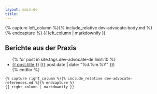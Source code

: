 ```yaml
---
layout: main-de
title:
---
```

<div class="two-columns">
  <div>
    {% capture left_column %}{% include_relative dev-advocate-body.md %}{% endcapture %}
    {{ left_column | markdownify }}
  </div>
  <div class="sidebar reference-projects">
    <h2>Berichte aus der Praxis</h2>
    <ul class="posts">
      {% for post in site.tags.dev-advocate-de limit:10 %}
      <li><a href="{{ post.url }}">{{ post.title }}</a> ({{ post.date | date: "%d.%m.%Y" }})</li>
      {% endfor %}
    </ul>

    {% capture right_column %}{% include_relative dev-advocate-references.md %}{% endcapture %}
    {{ right_column | markdownify }}
  </div>
</div>

